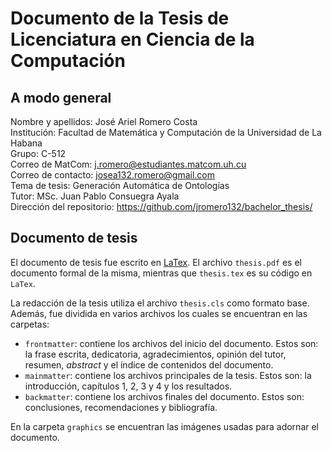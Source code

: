# Documento de la Tesis de Licenciatura en Ciencia de la Computación

## A modo general

Nombre y apellidos: José Ariel Romero Costa \
Institución: Facultad de Matemática y Computación de la Universidad de La Habana \
Grupo: C-512 \
Correo de MatCom: j.romero@estudiantes.matcom.uh.cu \
Correo de contacto: josea132.romero@gmail.com \
Tema de tesis: Generación Automática de Ontologías \
Tutor: MSc. Juan Pablo Consuegra Ayala \
Dirección del repositorio: <https://github.com/jromero132/bachelor_thesis/>

## Documento de tesis

El documento de tesis fue escrito en [LaTex](https://www.latex-project.org/). El archivo `thesis.pdf` es el documento formal de la misma, mientras que `thesis.tex` es su código en `LaTex`.

La redacción de la tesis utiliza el archivo `thesis.cls` como formato base. Además, fue dividida en varios archivos los cuales se encuentran en las carpetas:

- `frontmatter`: contiene los archivos del inicio del documento. Estos son: la frase escrita, dedicatoria, agradecimientos, opinión del tutor, resumen, *abstract* y el índice de contenidos del documento.
- `mainmatter`: contiene los archivos principales de la tesis. Estos son: la introducción, capítulos 1, 2, 3 y 4 y los resultados.
- `backmatter`: contiene los archivos finales del documento. Estos son: conclusiones, recomendaciones y bibliografía.

En la carpeta `graphics` se encuentran las imágenes usadas para adornar el documento.

